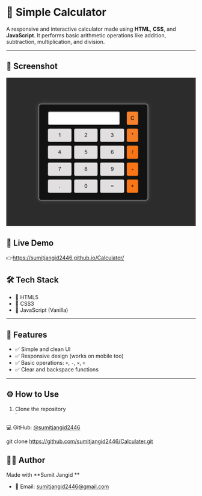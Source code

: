# 🧮 Simple Calculator

A responsive and interactive calculator made using **HTML**, **CSS**, and **JavaScript**. It performs basic arithmetic operations like addition, subtraction, multiplication, and division.

---

## 📸 Screenshot

![Calculator Screenshot](calculatore.png) 

## 🚀 Live Demo

👉https://sumitjangid2446.github.io/Calculater/

## 🛠 Tech Stack

- 🔹 HTML5  
- 🔹 CSS3  
- 🔹 JavaScript (Vanilla)

---

## 🎯 Features

- ✅ Simple and clean UI  
- ✅ Responsive design (works on mobile too)  
- ✅ Basic operations: `+`, `-`, `×`, `÷`  
- ✅ Clear and backspace functions

---

## ⚙️ How to Use

1. Clone the repository  
`


💻 GitHub: [@sumitjangid2446](https://github.com/sumitjangid2446)

git clone https://github.com/sumitjangid2446/Calculater.git
## 🙋‍♂️ Author

Made with  **Sumit Jangid **

- 📧 Email: sumitjangid2446@gmail.com
